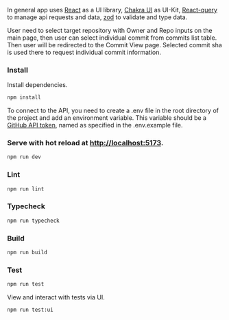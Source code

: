 In general app uses [React](https://react.dev) as a UI library, [Chakra UI](https://chakra-ui.com/) as
UI-Kit, [React-query](https://tanstack.com/query/latest/docs/react/installation) to manage api requests and
data, [zod](https://github.com/colinhacks/zod) to validate and type data.

User need to select target repository with Owner and Repo inputs on the main page, then user can select individual
commit from commits list table. Then user will be redirected to the Commit View page. Selected commit sha is used there
to request individual commit information.

### Install

Install dependencies.

```bash
npm install
```

To connect to the API, you need to create a .env file in the root directory of the project and add an environment variable. This variable should be a [GitHub API token](https://docs.github.com/en/authentication/keeping-your-account-and-data-secure/managing-your-personal-access-tokens#creating-a-fine-grained-personal-access-token), named as specified in the .env.example file.

### Serve with hot reload at <http://localhost:5173>.

```bash
npm run dev
```

### Lint

```bash
npm run lint
```

### Typecheck

```bash
npm run typecheck
```

### Build

```bash
npm run build
```

### Test

```bash
npm run test
```

View and interact with tests via UI.

```bash
npm run test:ui
```
